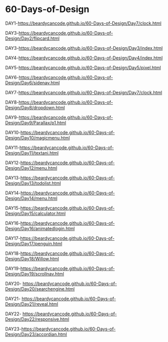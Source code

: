 # 60-Days-of-Design

DAY1-https://beardycancode.github.io/60-Days-of-Design/Day7/clock.html

DAY3-https://beardycancode.github.io/60-Days-of-Design/Day2/flipcard.html

DAY3-https://beardycancode.github.io/60-Days-of-Design/Day3/index.html

DAY4-https://beardycancode.github.io/60-Days-of-Design/Day4/index.html

DAY5-https://beardycancode.github.io/60-Days-of-Design/Day5/pixel.html

DAY6-https://beardycancode.github.io/60-Days-of-Design/Day6/sidenav.html

DAY7-https://beardycancode.github.io/60-Days-of-Design/Day7/clock.html

DAY8-https://beardycancode.github.io/60-Days-of-Design/Day8/dropdown.html

DAY9-https://beardycancode.github.io/60-Days-of-Design/Day9/Parallax/p1.html

DAY10-https://beardycancode.github.io/60-Days-of-Design/Day10/magicmenu.html

DAY11-https://beardycancode.github.io/60-Days-of-Design/Day11/textani.html

DAY12-https://beardycancode.github.io/60-Days-of-Design/Day12/menu.html

DAY13-https://beardycancode.github.io/60-Days-of-Design/Day13/todolist.html

DAY14-https://beardycancode.github.io/60-Days-of-Design/Day14/menu.html

DAY15-https://beardycancode.github.io/60-Days-of-Design/Day15/calculator.html

DAY16-https://beardycancode.github.io/60-Days-of-Design/Day16/animatedlogin.html

DAY17-https://beardycancode.github.io/60-Days-of-Design/Day17/penguin.html

DAY18-https://beardycancode.github.io/60-Days-of-Design/Day18/Willow.html

DAY19-https://beardycancode.github.io/60-Days-of-Design/Day19/scrollnav.html

DAY20- https://beardycancode.github.io/60-Days-of-Design/Day20/searchengine.html

DAY21- https://beardycancode.github.io/60-Days-of-Design/Day21/reveal.html

DAY22- https://beardycancode.github.io/60-Days-of-Design/Day22/responsive.html

DAY23-https://beardycancode.github.io/60-Days-of-Design/Day23/accordian.html
